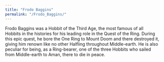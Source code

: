 ```yaml
---
title: "Frodo Baggins"
permalink: "/Frodo_Baggins/"
---
```


Frodo Baggins was a Hobbit of the Third Age, the most famous of all
Hobbits in the histories for his leading role in the Quest of the Ring.
During this epic quest, he bore the One Ring to Mount Doom and there
destroyed it, giving him renown like no other Halfling throughout
Middle-earth. He is also peculiar for being, as a Ring-bearer, one of
the three Hobbits who sailed from Middle-earth to Aman, there to die in
peace.